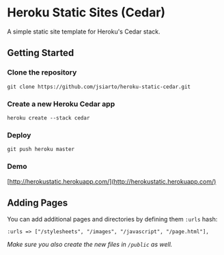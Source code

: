 Heroku Static Sites (Cedar)
===========================

A simple static site template for Heroku's Cedar stack.

Getting Started
---------------

### Clone the repository

    git clone https://github.com/jsiarto/heroku-static-cedar.git
    
### Create a new Heroku Cedar app

    heroku create --stack cedar
    
### Deploy

    git push heroku master
    
### Demo
[http://herokustatic.herokuapp.com/](http://herokustatic.herokuapp.com/)

    
Adding Pages
---------------

You can add additional pages and directories by defining them `:urls` hash:

    :urls => ["/stylesheets", "/images", "/javascript", "/page.html"],

*Make sure you also create the new files in `/public` as well.*